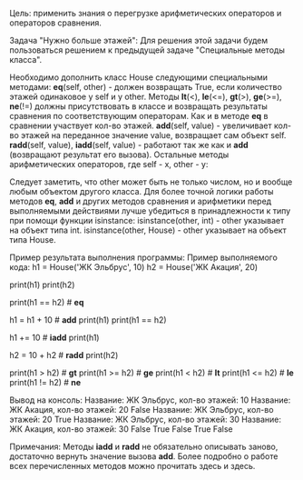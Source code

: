 Цель: применить знания о перегрузке арифметических операторов и операторов сравнения.

Задача "Нужно больше этажей":
Для решения этой задачи будем пользоваться решением к предыдущей задаче "Специальные методы класса".

Необходимо дополнить класс House следующими специальными методами:
__eq__(self, other) - должен возвращать True, если количество этажей одинаковое у self и у other.
Методы __lt__(<), __le__(<=), __gt__(>), __ge__(>=), __ne__(!=) должны присутствовать в классе и возвращать результаты сравнения по соответствующим операторам. Как и в методе __eq__ в сравнении участвует кол-во этажей.
__add__(self, value) - увеличивает кол-во этажей на переданное значение value, возвращает сам объект self.
__radd__(self, value), __iadd__(self, value) - работают так же как и __add__ (возвращают результат его вызова).
Остальные методы арифметических операторов, где self - x, other - y:

Следует заметить, что other может быть не только числом, но и вообще любым объектом другого класса.
Для более точной логики работы методов __eq__, __add__  и других методов сравнения и арифметики перед выполняемыми действиями лучше убедиться в принадлежности к типу при помощи функции isinstance:
isinstance(other, int) - other указывает на объект типа int.
isinstance(other, House) - other указывает на объект типа House.

Пример результата выполнения программы:
Пример выполняемого кода:
h1 = House('ЖК Эльбрус', 10)
h2 = House('ЖК Акация', 20)

print(h1)
print(h2)

print(h1 == h2) # __eq__

h1 = h1 + 10 # __add__
print(h1)
print(h1 == h2)

h1 += 10 # __iadd__
print(h1)

h2 = 10 + h2 # __radd__
print(h2)

print(h1 > h2) # __gt__
print(h1 >= h2) # __ge__
print(h1 < h2) # __lt__
print(h1 <= h2) # __le__
print(h1 != h2) # __ne__

Вывод на консоль:
Название: ЖК Эльбрус, кол-во этажей: 10
Название: ЖК Акация, кол-во этажей: 20
False
Название: ЖК Эльбрус, кол-во этажей: 20
True
Название: ЖК Эльбрус, кол-во этажей: 30
Название: ЖК Акация, кол-во этажей: 30
False
True
False
True
False

Примечания:
Методы __iadd__ и __radd__ не обязательно описывать заново, достаточно вернуть значение вызова __add__.
Более подробно о работе всех перечисленных методов можно прочитать здесь и здесь.
